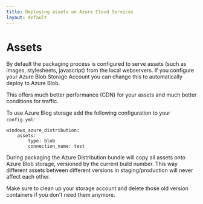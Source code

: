 ```yaml
---
title: Deploying assets on Azure Cloud Services
layout: default
---
```


# Assets

By default the packaging process is configured to serve assets (such as images,
stylesheets, javascript) from the local webservers. If you configure your Azure
Blob Storage Account you can change this to automatically deploy to Azure Blob.

This offers much better performance (CDN) for your assets and much better conditions
for traffic.

To use Azure Blog storage add the following configuration to your `config.yml`:

    windows_azure_distribution:
        assets:
            type: blob
            connection_name: test

During packaging the Azure Distribution bundle will copy all assets onto Azure Blob
storage, versioned by the current build number. This way different assets between different
versions in staging/production will never affect each other.

Make sure to clean up your storage account and delete those old version containers
if you don't need them anymore.
